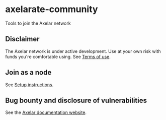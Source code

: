 # axelarate-community

Tools to join the Axelar network

## Disclaimer
The Axelar network is under active development.  Use at your own risk with funds you're comfortable using.  See [Terms of use](https://docs.axelar.dev/#/terms-of-use).

## Join as a node

See [Setup instructions](https://docs.axelar.dev/#/parent-pages/setup).

## Bug bounty and disclosure of vulnerabilities

See the [Axelar documentation website](https://docs.axelar.dev/#/bug-bounty).
